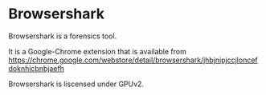 Browsershark
============

Browsershark is a forensics tool.

It is a Google-Chrome extension that is available from https://chrome.google.com/webstore/detail/browsershark/jhbjnipjccjloncefdoknhicbnbjaefh

Browsershark is liscensed under GPUv2.